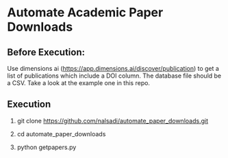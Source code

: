 # Automate Academic Paper Downloads

Before Execution: 
------------------
Use dimensions ai (https://app.dimensions.ai/discover/publication) to get a list of publications which include a DOI column. The database file should be a CSV. Take a look at the example one in this repo.

Execution
------------------
1. git clone  https://github.com/nalsadi/automate_paper_downloads.git

2. cd automate_paper_downloads

3. python getpapers.py
